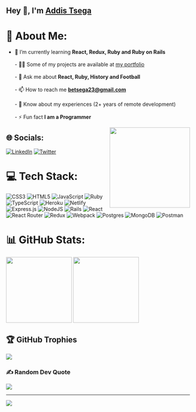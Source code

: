 ## Hey 👋, I'm [Addis Tsega](https://github.com/Aseadd/)
# 💫 About Me:
- 🌱 I’m currently learning **React, Redux, Ruby and Ruby on Rails**<br><br>- 👨‍💻 Some of my projects are available at [my portfolio](https://aquamarine-travesseiro-3c9d60.netlify.app/)<br><br>- 💬 Ask me about **React, Ruby, History and Football**<br><br>- 📫 How to reach me **betsega23@gmail.com**<br><br>- 📄 Know about my experiences (2+ years of remote development)<br><br>- ⚡ Fun fact **I am a Programmer**

<img align="right" src="https://media.giphy.com/media/M9gbBd9nbDrOTu1Mqx/giphy.gif" width="220">


## 🌐 Socials:
[![LinkedIn](https://img.shields.io/badge/LinkedIn-%230077B5.svg?logo=linkedin&logoColor=white)](https://www.linkedin.com/in/addis-tsega/) [![Twitter](https://img.shields.io/badge/Twitter-%231DA1F2.svg?logo=Twitter&logoColor=white)](https://twitter.com/@AdaTsega) 


# 💻 Tech Stack:
![CSS3](https://img.shields.io/badge/css3-%231572B6.svg?style=for-the-badge&logo=css3&logoColor=white) ![HTML5](https://img.shields.io/badge/html5-%23E34F26.svg?style=for-the-badge&logo=html5&logoColor=white) ![JavaScript](https://img.shields.io/badge/javascript-%23323330.svg?style=for-the-badge&logo=javascript&logoColor=%23F7DF1E) ![Ruby](https://img.shields.io/badge/ruby-%23CC342D.svg?style=for-the-badge&logo=ruby&logoColor=white) ![TypeScript](https://img.shields.io/badge/typescript-%23007ACC.svg?style=for-the-badge&logo=typescript&logoColor=white) ![Heroku](https://img.shields.io/badge/heroku-%23430098.svg?style=for-the-badge&logo=heroku&logoColor=white) ![Netlify](https://img.shields.io/badge/netlify-%23000000.svg?style=for-the-badge&logo=netlify&logoColor=#00C7B7) ![Express.js](https://img.shields.io/badge/express.js-%23404d59.svg?style=for-the-badge&logo=express&logoColor=%2361DAFB) ![NodeJS](https://img.shields.io/badge/node.js-6DA55F?style=for-the-badge&logo=node.js&logoColor=white) ![Rails](https://img.shields.io/badge/rails-%23CC0000.svg?style=for-the-badge&logo=ruby-on-rails&logoColor=white) ![React](https://img.shields.io/badge/react-%2320232a.svg?style=for-the-badge&logo=react&logoColor=%2361DAFB) ![React Router](https://img.shields.io/badge/React_Router-CA4245?style=for-the-badge&logo=react-router&logoColor=white) ![Redux](https://img.shields.io/badge/redux-%23593d88.svg?style=for-the-badge&logo=redux&logoColor=white) ![Webpack](https://img.shields.io/badge/webpack-%238DD6F9.svg?style=for-the-badge&logo=webpack&logoColor=black) ![Postgres](https://img.shields.io/badge/postgres-%23316192.svg?style=for-the-badge&logo=postgresql&logoColor=white) ![MongoDB](https://img.shields.io/badge/MongoDB-%234ea94b.svg?style=for-the-badge&logo=mongodb&logoColor=white) ![Postman](https://img.shields.io/badge/Postman-FF6C37?style=for-the-badge&logo=postman&logoColor=white)

# 📊 GitHub Stats:

 <img height="180em" src="https://github-readme-stats.vercel.app/api?username=Aseadd&show_icons=true&hide_border=true&&count_private=true&include_all_commits=true" />
 
 <img height="180em" src="https://github-readme-stats.vercel.app/api/top-langs/?username=Aseadd&exclude_repo=KNN-Image-Classification&show_icons=true&hide_border=true&layout=compact&langs_count=8"/>
</details>
 

## 🏆 GitHub Trophies
![](https://github-profile-trophy.vercel.app/?username=Aseadd&theme=radical&no-frame=false&no-bg=true&margin-w=4)

### ✍️ Random Dev Quote
![](https://quotes-github-readme.vercel.app/api?type=horizontal&theme=radical)

---
[![](https://visitcount.itsvg.in/api?id=Aseadd&icon=0&color=0)](https://visitcount.itsvg.in)

<!-- Proudly created with GPRM ( https://gprm.itsvg.in ) -->

